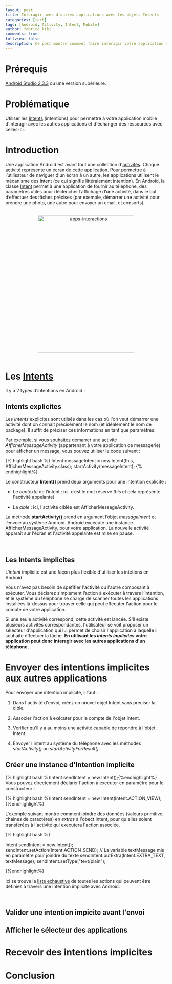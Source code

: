 ```yaml
---
layout: post
title: Interagir avec d'autres applications avec les objets Intents
categories: [tech]
tags: [Android, Activity, Intent, Mobile]
author: fabrice_kiki
comments: true
fullview: false
description: Ce post montre comment faire interagir votre application avec les autres applications disponibles sur le téléphone de l'utilisateur.
---
```

# Prérequis
<a href="https://developer.android.com/studio/index.html?gclid=Cj0KCQjw95vPBRDVARIsAKvPd3Ljl-9BwN6bjz3QhsKkLdxyCAg9wpZzgkSsKCPhK7JfBBKxqWP6c7waAiQTEALw_wcB">Android Studio 2.3.3</a> ou une version supérieure.


# Problématique
Utiliser les [Intents](https://developer.android.com/reference/android/content/Intent.html) (intentions) pour permettre à votre application mobile d'interagir avec les autres applications et d'échanger des ressources avec celles-ci.

# Introduction

Une application Android est avant tout une collection d'[activités](https://developer.android.com/reference/android/app/Activity.html). Chaque activité représente un écran de cette application. Pour permettre à l’utilisateur de naviguer d'un écran à un autre, les applications utilisent le mécanisme  des Intent (ce qui signifie littéralement intention). En Android, la classe [Intent](https://developer.android.com/reference/android/content/Intent.html) permet à une application de fournir au téléphone, des paramètres utiles pour déclencher l’affichage d’une activité, dans le but d’effectuer des tâches précises (par exemple, démarrer une activité pour prendre une photo, une autre pour envoyer un email, et consorts).

<br/>
<div align="center">
<img src="../../../../assets/media/2017-11-06-interacting-with-other-apps/apps-interactions.png" alt="apps-interactions" height="428" width="300" ALIGN="middle">
</div>
<br/>

# Les [Intents](https://developer.android.com/reference/android/content/Intent.html)

Il y a 2 types d’intentions en Android :

## Intents explicites

Les *Intents* explicites sont utilsés dans les cas où l'on veut démarrer une activité dont on connait précisément le nom (et idéalement le nom de package). Il suffit de préciser ces informations en tant que paramètres.

Par exemple, si vous souhaitez démarrer une activité *AfficherMessageActivity* (appartenant à votre application de messagerie) pour afficher un message, vous pouvez utiliser le code suivant :

{% highlight bash %}
Intent messageIntent = new Intent(this, AfficherMessageActivity.class);
startActivity(messageIntent);
{% endhighlight%}
<br/>

Le constructeur **Intent()** prend deux arguments pour une intention explicite :

* Le *contexte* de l’intent : ici, c’est le mot réservé *this* et cela représente l'activité appelante)

* La *cible* : ici, l'activité ciblée est AfficherMessageActivity.


La méthode **startActivity()**  prend en argument l’objet *messageIntent* et l’envoie au système Android. Android excécute une instance AfficherMessageActivity, pour votre application. La nouvelle activité apparaît sur l'écran et l'activité appelante est mise en pause.

<br/>

## Les **Intents implicites**

L'*intent* implicite est une façon plus flexible d'utiliser les intetions en Android.

Vous n'avez pas besoin de spéfifier l'activité ou l'autre composant à exécuter. Vous déclarez simplement l’action à exécuter à travers l’intention, et le système du téléphone se charge de scanner toutes les applications installées là-dessus pour trouver celle qui peut effecuter l'action pour le compte de votre application.

Si une seule activité correspond, cette activité est lancée. S'il existe plusieurs activités correspondantes, l'utilisateur se voit proposer un sélecteur d'application qui lui permet de choisir l'application à laquelle il souhaite effectuer la tâche. **En utilisant les *intents implicites* votre application peut donc interagir avec les autres applications d'un téléphone.**

# Envoyer des intentions implicites aux autres applications
Pour envoyer une intention implicite, il faut :

1. Dans l'activité d'envoi, créez un nouvel objet Intent sans préciser la cible.

2. Associer l'action à exécuter pour le compte de l'objet Intent.

3. Verifier qu'il y a au moins une activité capable de répondre à l'objet Intent.

4. Envoyer l'intent au système du téléphone avec les méthodes *startActivity()* ou *startActivityForResult()*.

## Créer une instance d'Intention implicite

{% highlight bash %}Intent sendIntent = new Intent();{%endhighlight%}
<br/>
Vous pouvez directement déclarer l'action à executer en paramètre pour le constructeur :

{% highlight bash %}Intent sendIntent = new Intent(Intent.ACTION_VIEW);{%endhighlight%}

L'exemple suivant montre comment joindre des données (valeurs primitive, chaines de caractères) en *extras* à l'obect Intent, pour qu'elles soient transférées à l'activité qui executera l'action associée.

{% highlight bash %}

Intent sendIntent = new Intent();
sendIntent.setAction(Intent.ACTION_SEND);
// La variable textMessage mis en paramètre pour joindre du texte
sendIntent.putExtra(Intent.EXTRA_TEXT, textMessage);
sendIntent.setType("text/plain");

{%endhighlight%}

Ici se trouve la [liste exhaustive](https://chromium.googlesource.com/android_tools/+/febed84a3a3cb7c2cb80d580d79c31e22e9643a5/sdk/platforms/android-23/data/activity_actions.txt) de toutes les actions qui peuvent être définies à travers une intention implicite avec Android.

<br/>

## Valider une intention impicite avant l'envoi

## Afficher le sélecteur des applications

# Recevoir des intentions implicites

# Conclusion

